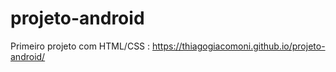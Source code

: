 # projeto-android
Primeiro projeto com HTML/CSS :
https://thiagogiacomoni.github.io/projeto-android/
